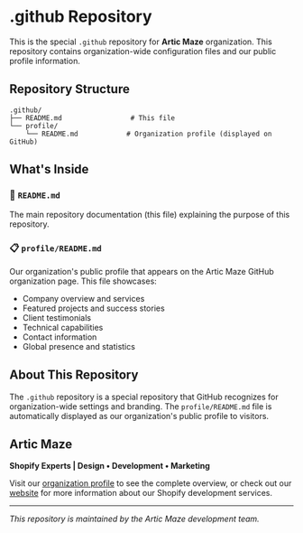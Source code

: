 # .github Repository

This is the special `.github` repository for **Artic Maze** organization. This repository contains organization-wide configuration files and our public profile information.

## Repository Structure

```
.github/
├── README.md                 # This file
└── profile/
    └── README.md            # Organization profile (displayed on GitHub)
```

## What's Inside

### 📄 `README.md`

The main repository documentation (this file) explaining the purpose of this repository.

### 📋 `profile/README.md`

Our organization's public profile that appears on the Artic Maze GitHub organization page. This file showcases:

- Company overview and services
- Featured projects and success stories
- Client testimonials
- Technical capabilities
- Contact information
- Global presence and statistics

## About This Repository

The `.github` repository is a special repository that GitHub recognizes for organization-wide settings and branding. The `profile/README.md` file is automatically displayed as our organization's public profile to visitors.

## Artic Maze

**Shopify Experts | Design • Development • Marketing**

Visit our [organization profile](https://github.com/artic-maze) to see the complete overview, or check out our [website](https://articmaze.com) for more information about our Shopify development services.

---

_This repository is maintained by the Artic Maze development team._
